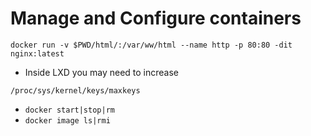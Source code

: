 # Manage and Configure containers


`docker run -v $PWD/html/:/var/ww/html --name http -p 80:80 -dit nginx:latest`

- Inside LXD you may need to increase

`/proc/sys/kernel/keys/maxkeys`

- `docker start|stop|rm`
- `docker image ls|rmi`
